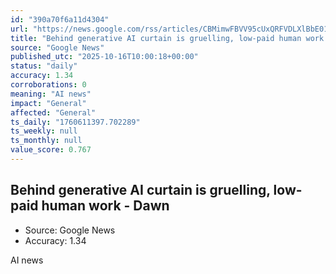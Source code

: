 ```yaml
---
id: "390a70f6a11d4304"
url: "https://news.google.com/rss/articles/CBMimwFBVV95cUxQRFVDLXlBbE01VjVCWG1RRXRwNVJGSmt0eW1lemxfM0s1VjdZZWkyaENpMTNwbHkxSHJhS2dEZmF2VnhicDhpOEhzdGMteW91eHNqUldhdnRlVEFaMUF3aVNMY2RaTEF0Z1ZwNTNmNmcwUm95Y2xhRTFyaHpVT0tEMGtsQnlRMXFiWWlvdk5oeWFEN3lwOFI2N3FERdIBTkFVX3lxTE5MQmtORjM2NFlOMFBWbEV3bTZBSHRZdXpzaWlaOUVTLXUyTV84V1laUi13Yk5CRjJzV0NlVmhxV1hBSGZqX2VCRmFJSTdDQQ?oc=5"
title: "Behind generative AI curtain is gruelling, low-paid human work - Dawn"
source: "Google News"
published_utc: "2025-10-16T10:00:18+00:00"
status: "daily"
accuracy: 1.34
corroborations: 0
meaning: "AI news"
impact: "General"
affected: "General"
ts_daily: "1760611397.702289"
ts_weekly: null
ts_monthly: null
value_score: 0.767
---
```

## Behind generative AI curtain is gruelling, low-paid human work - Dawn

- Source: Google News
- Accuracy: 1.34

AI news
